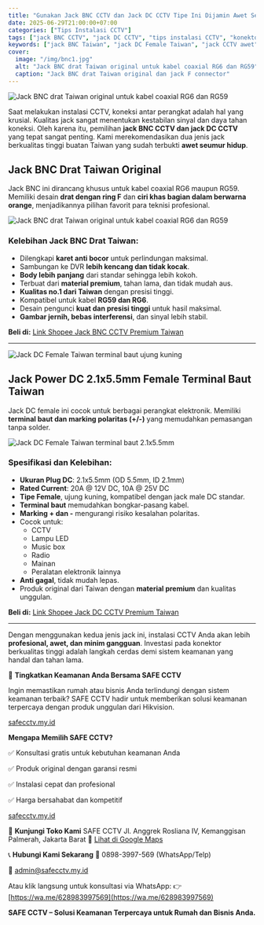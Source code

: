 ```yaml
---
title: "Gunakan Jack BNC CCTV dan Jack DC CCTV Tipe Ini Dijamin Awet Seumur Hidup"
date: 2025-06-29T21:00:00+07:00
categories: ["Tips Instalasi CCTV"]
tags: ["jack BNC CCTV", "jack DC CCTV", "tips instalasi CCTV", "konektor CCTV", "jack awet", "jack Taiwan", "RG6", "DC female 2.1x5.5mm"]
keywords: ["jack BNC Taiwan", "jack DC Female Taiwan", "jack CCTV awet", "jack BNC RG6", "DC 2.1x5.5mm kualitas bagus", "jack konektor premium CCTV"]
cover:
  image: "/img/bnc1.jpg"
  alt: "Jack BNC drat Taiwan original untuk kabel coaxial RG6 dan RG59"
  caption: "Jack BNC drat Taiwan original dan jack F connector"
---
```


![Jack BNC drat Taiwan original untuk kabel coaxial RG6 dan RG59](/img/bnc.jpg)

Saat melakukan instalasi CCTV, koneksi antar perangkat adalah hal yang krusial. Kualitas jack sangat menentukan kestabilan sinyal dan daya tahan koneksi. Oleh karena itu, pemilihan **jack BNC CCTV dan jack DC CCTV** yang tepat sangat penting. Kami merekomendasikan dua jenis jack berkualitas tinggi buatan Taiwan yang sudah terbukti **awet seumur hidup**.

## Jack BNC Drat Taiwan Original

Jack BNC ini dirancang khusus untuk kabel coaxial RG6 maupun RG59. Memiliki desain **drat dengan ring F** dan **ciri khas bagian dalam berwarna orange**, menjadikannya pilihan favorit para teknisi profesional.

![Jack BNC drat Taiwan original untuk kabel coaxial RG6 dan RG59](/img/bnc1.jpg)

### Kelebihan Jack BNC Drat Taiwan:
- Dilengkapi **karet anti bocor** untuk perlindungan maksimal.
- Sambungan ke DVR **lebih kencang dan tidak kocak**.
- **Body lebih panjang** dari standar sehingga lebih kokoh.
- Terbuat dari **material premium**, tahan lama, dan tidak mudah aus.
- **Kualitas no.1 dari Taiwan** dengan presisi tinggi.
- Kompatibel untuk kabel **RG59 dan RG6**.
- Desain pengunci **kuat dan presisi tinggi** untuk hasil maksimal.
- **Gambar jernih, bebas interferensi**, dan sinyal lebih stabil.

**Beli di:** [Link Shopee Jack BNC CCTV Premium Taiwan](https://s.shopee.co.id/50Ngi1DBqL)

---

![Jack DC Female Taiwan terminal baut ujung kuning](/img/dc.jpg)

## Jack Power DC 2.1x5.5mm Female Terminal Baut Taiwan

Jack DC female ini cocok untuk berbagai perangkat elektronik. Memiliki **terminal baut dan marking polaritas (+/-)** yang memudahkan pemasangan tanpa solder.

![Jack DC Female Taiwan terminal baut 2.1x5.5mm](/img/dc1.jpg)

### Spesifikasi dan Kelebihan:
- **Ukuran Plug DC**: 2.1x5.5mm (OD 5.5mm, ID 2.1mm)
- **Rated Current**: 20A @ 12V DC, 10A @ 25V DC
- **Tipe Female**, ujung kuning, kompatibel dengan jack male DC standar.
- **Terminal baut** memudahkan bongkar-pasang kabel.
- **Marking + dan -** mengurangi risiko kesalahan polaritas.
- Cocok untuk:
  - CCTV
  - Lampu LED
  - Music box
  - Radio
  - Mainan
  - Peralatan elektronik lainnya
- **Anti gagal**, tidak mudah lepas.
- Produk original dari Taiwan dengan **material premium** dan kualitas unggulan.

**Beli di:** [Link Shopee Jack DC CCTV Premium Taiwan](https://s.shopee.co.id/1BAy9FtybB)

---

Dengan menggunakan kedua jenis jack ini, instalasi CCTV Anda akan lebih **profesional, awet, dan minim gangguan**. Investasi pada konektor berkualitas tinggi adalah langkah cerdas demi sistem keamanan yang handal dan tahan lama.

🔐 **Tingkatkan Keamanan Anda Bersama SAFE CCTV**

Ingin memastikan rumah atau bisnis Anda terlindungi dengan sistem keamanan terbaik? SAFE CCTV hadir untuk memberikan solusi keamanan terpercaya dengan produk unggulan dari Hikvision.​

[safecctv.my.id](https://safecctv.my.id)

**Mengapa Memilih SAFE CCTV?**

✅ Konsultasi gratis untuk kebutuhan keamanan Anda

✅ Produk original dengan garansi resmi

✅ Instalasi cepat dan profesional

✅ Harga bersahabat dan kompetitif​

[safecctv.my.id](https://safecctv.my.id)

📍 **Kunjungi Toko Kami**
SAFE CCTV
Jl. Anggrek Rosliana IV, Kemanggisan Palmerah, Jakarta Barat
📍 [Lihat di Google Maps](https://maps.app.goo.gl/omfqcwFVt5xTWXsd6)​

📞 **Hubungi Kami Sekarang**
📱 0898-3997-569 (WhatsApp/Telp)

📧 admin@safecctv.my.id

Atau klik langsung untuk konsultasi via WhatsApp:
👉 [https://wa.me/628983997569](https://wa.me/628983997569)​

**SAFE CCTV – Solusi Keamanan Terpercaya untuk Rumah dan Bisnis Anda.**

